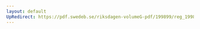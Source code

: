 ```yaml
---
layout: default
UpRedirect: https://pdf.swedeb.se/riksdagen-volumeG-pdf/199899/reg_199899/reg_199899_0162.pdf
---
```

